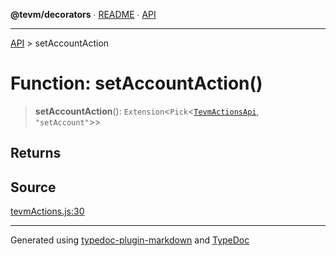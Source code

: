 **@tevm/decorators** ∙ [README](../README.md) ∙ [API](../API.md)

***

[API](../API.md) > setAccountAction

# Function: setAccountAction()

> **setAccountAction**(): `Extension`\<`Pick`\<[`TevmActionsApi`](../type-aliases/TevmActionsApi.md), `"setAccount"`\>\>

## Returns

## Source

[tevmActions.js:30](https://github.com/evmts/tevm-monorepo/blob/main/packages/decorators/src/tevmActions.js#L30)

***
Generated using [typedoc-plugin-markdown](https://www.npmjs.com/package/typedoc-plugin-markdown) and [TypeDoc](https://typedoc.org/)
